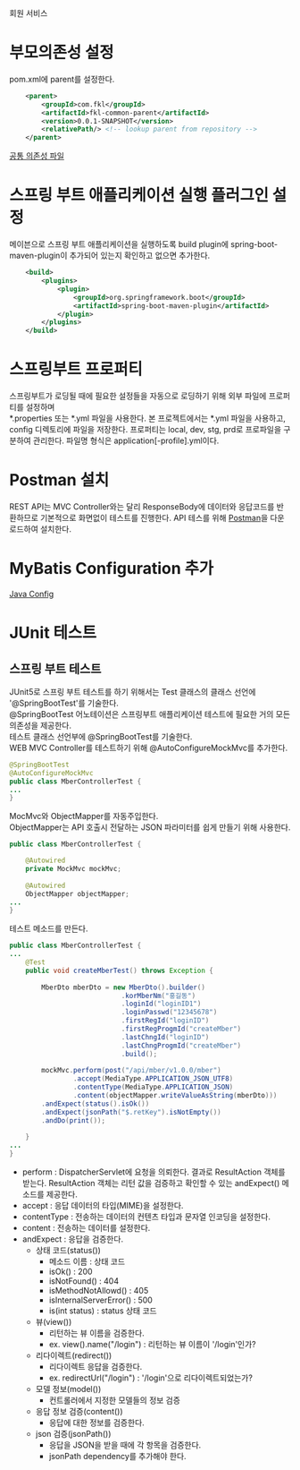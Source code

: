 회원 서비스      
# 부모의존성 설정   
pom.xml에 parent를 설정한다.   
```xml
	<parent>
		<groupId>com.fkl</groupId>
		<artifactId>fkl-common-parent</artifactId>
		<version>0.0.1-SNAPSHOT</version>
		<relativePath/> <!-- lookup parent from repository -->
	</parent>
```   
[공통 의존성 파일](http://10.166.94.116:8089/fklse/fkl-common-parent)   
# 스프링 부트 애플리케이션 실행 플러그인 설정   
메이븐으로 스프링 부트 애플리케이션을 실행하도록 build plugin에 spring-boot-maven-plugin이 
추가되어 있는지 확인하고 없으면 추가한다.   
```xml
	<build>
		<plugins>
			<plugin>
				<groupId>org.springframework.boot</groupId>
				<artifactId>spring-boot-maven-plugin</artifactId>
			</plugin>
		</plugins>
	</build>
```   
# 스프링부트 프로퍼티   
스프링부트가 로딩될 때에 필요한 설정들을 자동으로 로딩하기 위해 외부 파일에 프로퍼티를 설정하며   
*.properties 또는 *.yml 파일을 사용한다. 본 프로젝트에서는 *.yml 파일을 사용하고, config 디렉토리에
파일을 저장한다. 프로퍼티는 local, dev, stg, prd로 프로파일을 구분하여 관리한다. 
파일명 형식은 application[-profile].yml이다.   
# Postman 설치
REST API는 MVC Controller와는 달리 ResponseBody에 데이터와 응답코드를 반환하므로 기본적으로 
화면없이 테스트를 진행한다. API 테스를 위해 [Postman](https://www.postman.com/downloads/)을 
다운로드하여 설치한다. 
# MyBatis Configuration 추가   
[Java Config](documents/README-configure.md)   
# JUnit 테스트   
## 스프링 부트 테스트   
JUnit5로 스프링 부트 테스트를 하기 위해서는 Test 클래스의 클래스 선언에 '@SpringBootTest'를 기술한다.   
@SpringBootTest 어노테이션은 스프링부트 애플리케이션 테스트에 필요한 거의 모든 의존성을 제공한다.   
테스트 클래스 선언부에 @SpringBootTest를 기술한다.   
WEB MVC Controller를 테스트하기 위해 @AutoConfigureMockMvc를 추가한다.      
```java   
@SpringBootTest
@AutoConfigureMockMvc
public class MberControllerTest {
...
}
```    
MocMvc와 ObjectMapper를 자동주입한다.   
ObjectMapper는 API 호출시 전달하는 JSON 파라미터를 쉽게 만들기 위해 사용한다.      
```java   
public class MberControllerTest {

	@Autowired
	private MockMvc mockMvc;
	
	@Autowired
	ObjectMapper objectMapper;
...
}
```   
테스트 메소드를 만든다.   
```java   
public class MberControllerTest {
...
	@Test
	public void createMberTest() throws Exception {
				
		MberDto mberDto = new MberDto().builder()
							.korMberNm("홍길동")
							.loginId("loginID1")
							.loginPasswd("12345678")
							.firstRegId("loginID")
							.firstRegProgmId("createMber")
							.lastChngId("loginID")
							.lastChngProgmId("createMber")
							.build();
		
		mockMvc.perform(post("/api/mber/v1.0.0/mber")
				.accept(MediaType.APPLICATION_JSON_UTF8)
				.contentType(MediaType.APPLICATION_JSON)
				.content(objectMapper.writeValueAsString(mberDto)))
		.andExpect(status().isOk())
		.andExpect(jsonPath("$.retKey").isNotEmpty())
		.andDo(print());
		
	}
...
}
```   
* perform : DispatcherServlet에 요청을 의뢰한다. 결과로 ResultAction 객체를 받는다. ResultAction 
객체는 리턴 값을 검증하고 확인할 수 있는 andExpect() 메소드를 제공한다.   
* accept : 응답 데이터의 타입(MIME)을 설정한다.      
* contentType : 전송하는 데이터의 컨텐츠 타입과 문자열 인코딩을 설정한다.   
* content : 전송하는 데이터를 설정한다.   
* andExpect : 응답을 검증한다.      
  + 상태 코드(status())   
    - 메소드 이름 : 상태 코드   
    - isOk() : 200   
    - isNotFound() : 404   
    - isMethodNotAllowd() : 405   
    - isInternalServerError() : 500   
    - is(int status) : status 상태 코드   
  + 뷰(view())   
    - 리턴하는 뷰 이름을 검증한다.   
    - ex. view().name("/login") : 리턴하는 뷰 이름이 '/login'인가?      
  + 리다이렉트(redirect())   
    - 리다이렉트 응답을 검증한다.   
    - ex. redirectUrl("/login") : '/login'으로 리다이렉트되었는가?   
  + 모델 정보(model())   
    - 컨트롤러에서 지정한 모델들의 정보 검증   
  + 응답 정보 검증(content())   
    - 응답에 대한 정보를 검증한다.      
  + json 검증(jsonPath())   
    - 응답을 JSON을 받을 때에 각 항목을 검증한다.   
    - jsonPath dependency를 추가해야 한다.   




